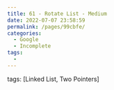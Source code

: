 ```yaml
---
title: 61 - Rotate List - Medium
date: 2022-07-07 23:58:59
permalink: /pages/99cbfe/
categories:
  - Google
  - Incomplete
tags:
  - 
---
```

tags: [Linked List, Two Pointers]